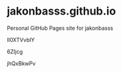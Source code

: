 # jakonbasss.github.io
Personal GitHub Pages site for jakonbasss




























































Il0XTVvbIY


6ZIjcg

jhQxBkwPv

